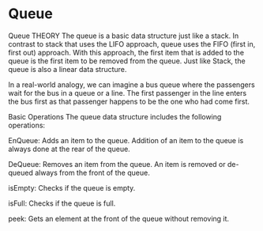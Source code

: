 # Queue
Queue
THEORY
The queue is a basic data structure just like a stack. In contrast to stack that uses the LIFO approach, queue uses the FIFO (first in, first out) approach. With this approach, the first item that is added to the queue is the first item to be removed from the queue. Just like Stack, the queue is also a linear data structure.

In a real-world analogy, we can imagine a bus queue where the passengers wait for the bus in a queue or a line. The first passenger in the line enters the bus first as that passenger happens to be the one who had come first.

Basic Operations
The queue data structure includes the following operations:

EnQueue: Adds an item to the queue. Addition of an item to the queue is always done at the rear of the queue.

DeQueue: Removes an item from the queue. An item is removed or de-queued always from the front of the queue.

isEmpty: Checks if the queue is empty.

isFull: Checks if the queue is full.

peek: Gets an element at the front of the queue without removing it.
